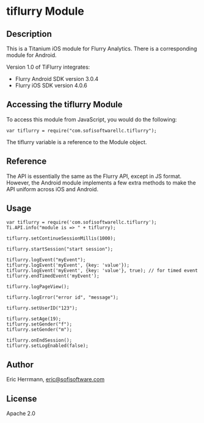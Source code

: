 # tiflurry Module

## Description

This is a Titanium iOS module for Flurry Analytics. There is a corresponding module for Android.

Version 1.0 of TiFlurry integrates:
- Flurry Android SDK version 3.0.4
- Flurry iOS SDK version 4.0.6

## Accessing the tiflurry Module

To access this module from JavaScript, you would do the following:

	var tiflurry = require("com.sofisoftwarellc.tiflurry");

The tiflurry variable is a reference to the Module object.	

## Reference

The API is essentially the same as the Flurry API, except in JS format.
However, the Android module implements a few extra methods to make the API
uniform across iOS and Android.

## Usage

	var tiflurry = require('com.sofisoftwarellc.tiflurry');
	Ti.API.info("module is => " + tiflurry);

	tiflurry.setContinueSessionMillis(1000);

	tiflurry.startSession("start session");

	tiflurry.logEvent("myEvent");
    tiflurry.logEvent('myEvent', {key: 'value'});
    tiflurry.logEvent('myEvent', {key: 'value'}, true); // for timed event
	tiflurry.endTimedEvent('myEvent');
	
	tiflurry.logPageView();

	tiflurry.logError("error id", "message");

	tiflurry.setUserID("123");

	tiflurry.setAge(19);
	tiflurry.setGender("f");
	tiflurry.setGender("m");

	tiflurry.onEndSession();
	tiflurry.setLogEnabled(false);

## Author

Eric Herrmann, eric@sofisoftware.com

## License

Apache 2.0
